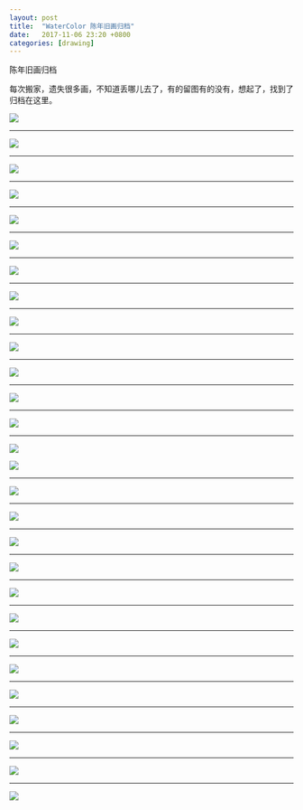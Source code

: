 ```yaml
---
layout: post
title:  "WaterColor 陈年旧画归档"
date:   2017-11-06 23:20 +0800
categories: [drawing]
---
```


陈年旧画归档

每次搬家，遗失很多画，不知道丢哪儿去了，有的留图有的没有，想起了，找到了归档在这里。



![](http://wx4.sinaimg.cn/mw690/698f3196gy1fl8rdgnq52j20lc0sgdlu.jpg)



---



![](http://wx3.sinaimg.cn/mw690/698f3196gy1flar6w5qzpj2170170ad6.jpg)



------



![](http://wx3.sinaimg.cn/mw690/698f3196ly1fwa0tweuz1j21di0s5kjl.jpg)



---



![](https://wx1.sinaimg.cn/mw690/698f3196gy1fl8s0wyncdj20te0kmjx8.jpg)



---



![](https://wx2.sinaimg.cn/mw690/698f3196gy1flar6u4zwij20qo0lawfb.jpg)



---



![](https://wx3.sinaimg.cn/mw690/698f3196gy1fl8s0pkdggj20vy0mo0tk.jpg)



------



![](https://wx3.sinaimg.cn/mw690/698f3196gy1fl8s0plqmwj20kw0gs0u4.jpg)



------



![](https://wx3.sinaimg.cn/mw690/698f3196gy1fl8s0r9uc6j20y011c42f.jpg)



---



![](https://wx2.sinaimg.cn/mw690/698f3196gy1fl8s0wwz1nj21kw16owz2.jpg)



---



![](https://wx4.sinaimg.cn/mw690/698f3196gy1flar6vb6rij20zk0qkq5i.jpg)



------



![](http://wx4.sinaimg.cn/mw690/698f3196gy1flar6ueiy6j20zk0qkacl.jpg)



------



![](http://wx1.sinaimg.cn/mw690/698f3196gy1fli8yhg3nzj22e02e01kz.jpg)



------



![](https://wx3.sinaimg.cn/mw690/698f3196gy1flar6vuexsj21kw16iaej.jpg)



---



![](https://wx4.sinaimg.cn/mw690/698f3196gy1flar6wvgugj20zk0zkjw7.jpg)

![](https://wx2.sinaimg.cn/mw690/698f3196gy1flar7f06gyj20zk0zkwh5.jpg)



---



![](https://wx4.sinaimg.cn/mw690/698f3196gy1flar6uoki7j20zk0qkdhd.jpg)



------



![](https://wx1.sinaimg.cn/mw690/698f3196gy1fl8sg8lbz4j20xr190x6p.jpg)



------



![](http://wx2.sinaimg.cn/mw690/698f3196gy1fl9yvfqnonj22e036oe81.jpg)



---



![](http://wx3.sinaimg.cn/large/698f3196ly1fwa0liqb8gj216o1kwgwi.jpg)



------



![](https://wx2.sinaimg.cn/mw690/698f3196gy1fl8s0qf5ryj20y00w5400.jpg)



------



![](http://wx1.sinaimg.cn/mw690/698f3196ly1fwa0m9nxqfj216o1kwk2b.jpg)



------



![](https://wx2.sinaimg.cn/mw690/698f3196gy1fl8sg81zhkj20xr190qv5.jpg)



------



![](http://wx4.sinaimg.cn/mw690/698f3196ly1fwa0mqr2qfj216o1kwtog.jpg)



------



![](http://wx1.sinaimg.cn/mw690/698f3196gy1fw9fqp3753j20h30n6q8d.jpg)



------



![](http://wx1.sinaimg.cn/mw690/698f3196gy1fw9frtn2fsj216o1kwtl0.jpg)



------



![](http://wx1.sinaimg.cn/mw690/698f3196gy1fl8qsoti6fj22e036o4qq.jpg)



------



![](http://wx3.sinaimg.cn/mw690/698f3196ly1fwa0m30labj216o1kwqgi.jpg)



------



![](http://wx4.sinaimg.cn/mw690/698f3196ly1fwa0phm5wqj216o1kwts6.jpg)